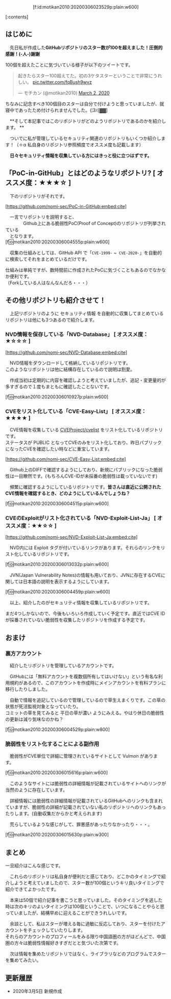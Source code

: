 <div style="text-align: center;">
[f:id:motikan2010:20200306023529p:plain:w600]
</div>


<div class="contents-box">
  <p>[:contents]</p>
</div>

## はじめに

　先日私が作成した<b>GitHubリポジトリのスター数が100を超えました！圧倒的感謝！(-人-)謝謝</b>  

100個を超えたことに気づいている様子が以下のツイートです。  

<span><blockquote class="twitter-tweet"><p lang="ja" dir="ltr">起きたらスター100超えてた。初の3ケタスターということで非常にうれしい。 <a href="https://t.co/fqBush9wvz">pic.twitter.com/fqBush9wvz</a></p>&mdash; モチカン (@motikan2010) <a href="https://twitter.com/motikan2010/status/1234621446443266048?ref_src=twsrc%5Etfw">March 2, 2020</a></blockquote> <script async src="https://platform.twitter.com/widgets.js" charset="utf-8"></script></span>  

ちなみに記念すべき100個目のスターは自分で付けようと思っていましたが、就寝中であったため付けられませんでした。(¦3ꇤ[▓▓]

  
　**そして本記事ではこのリポジトリがどのようリポジトリであるのかを紹介します。  **

　ついでに私が管理しているセキュリティ関連のリポジトリもいくつか紹介します！（＋α 私自身のリポジトリ参照頻度でオススメ度も記載します）

　**日々セキュリティ情報を収集している方にはきっと役に立つはずです。**


## 「PoC-in-GitHub」とはどのようなリポジトリ?  [ オススメ度：★★★☆ ]

　下のリポジトリがそれです。

[https://github.com/nomi-sec/PoC-in-GitHub:embed:cite]  

　一言でリポジトリを説明すると、  
　　　　<span class="m-y">Github上にある脆弱性PoC(Proof of Concept)のリポジトリが列挙されている</span>  
　となります。  
[f:id:motikan2010:20200306004555p:plain:w600]  

　収集の仕組みとしては、GitHub API で「`CVE-1999-` ~` CVE-2020-`」を自動的に検索してそれをまとめているだけです。  
  
仕組みは単純ですが、数時間前に作成されたPoCに気づくこともあるのでなかなか便利です。  
（Forkしている人はなんなんだろ・・・）  


## その他リポジトリも紹介させて！

　上記リポジトリのように セキュリティ情報 を自動的に収集してまとめているリポジトリは他にも3つあるので紹介します。  

### NVD情報を保存している「NVD-Database」 [ オススメ度：★☆☆☆ ]

[https://github.com/nomi-sec/NVD-Database:embed:cite]

　NVD情報をダウンロードして格納しているリポジトリです。  
このようなリポジトリは他に結構存在しているので説明は割愛。

　作成当初は定期的に内容を確認しようと考えていましたが、追記・変更量的が多すぎるので１度もまともに確認したことないです。  

[f:id:motikan2010:20200306010927p:plain:w600]


### CVEをリスト化している「CVE-Easy-List」 [ オススメ度：★★★★ ]

　CVE情報を収集している <span><a href="https://github.com/CVEProject/cvelist" target="_blank">CVEProject/cvelist</a></span> をリスト化しているリポジトリです。  
ステータスが PUBLIC となってCVEのみをリスト化しており、昨日パブリックになったCVEを確認したい時などに重宝しています。

[https://github.com/nomi-sec/CVE-Easy-List:embed:cite]

　Github上のDIFFで確認するようにしており、新規にパブリックになった脆弱性は一目瞭然です。(もちろんCVE-IDが未採番の脆弱性は載っていないです)    
  
　頻繁に確認するようにしているリポジトリです。<b>皆さんは直近に公開されたCVE情報を確認するとき、どのようにしているんでしょうね？</b>  

[f:id:motikan2010:20200306004515p:plain:w600]

### CVEのExploitがリスト化されている「NVD-Exploit-List-Ja」 [ オススメ度：★★☆☆ ]

[https://github.com/nomi-sec/NVD-Exploit-List-Ja:embed:cite]  

　NVD内には Exploit タグが付いているリンクがあります。それらのリンクをリスト化しているリポジトリです。  

[f:id:motikan2010:20200306013032p:plain:w600]

　JVN(Japan Vulnerability Notes)の情報も用いており、JVNに存在するCVEに関しては日本語の説明を表示するようにしています。

[f:id:motikan2010:20200306004459p:plain:w600]


　以上、紹介したのがセキュリティ情報を収集しているリポジトリです。  
  
まだ4つしかないので、今後もいろいろ作成していく予定です。直近ではCVE IDが採番されていない脆弱性を収集したリポジトリを作成する予定です。  

## おまけ

### 裏方アカウント

　紹介したリポジトリを管理しているアカウントです。  
  
　GitHubには「無料アカウントを複数個所有してはいけない」という有名な利用規約があるので、このアカウントを作成時にメインアカウントを有料プランに移行したりしました。  
  
　自動で情報を追記しているので管理しているので草生えまくりです。この草の状態が死活監視対象となっていたり。  
コミットの草を見てみると <span class="m-y">平日の草が濃い</span> ようにみえる。やはり休日の脆弱性の更新は減り気味なのかね？  

[f:id:motikan2010:20200306004529p:plain:w800]

### 脆弱性をリスト化することによる副作用

　脆弱性がCVE単位で詳細に管理されているサイトとして Vulmon があります。  

[f:id:motikan2010:20200306015616p:plain:w600]

　このようなサイトには脆弱性の詳細情報が記載されているサイトへのリンクが当然のように存在しています。  
  
　詳細情報には脆弱性の詳細情報が記載されているGitHubへのリンクも含まれていますが、脆弱性の詳細が記載されていない私のリポジトリへのリンクもあったりします。(自動収集だからかと考えられます)  

　荒らしているような感じがして、罪悪感があったりなかったり・・・。

[f:id:motikan2010:20200306015630p:plain:w300]


## まとめ

一旦紹介はこんな感じです。

　これらのリポジトリは私自身が便利だと感じており、どこかのタイミングで紹介しようと考えていましたので、スター数が100個というキリ良いタイミングで紹介できてよかったです。  
  
　本来は50個で紹介記事を書こうと思っていました。そのタイミングを逃した時は次のキリのよいタイミングは100個ということで、いつになることやらと思っていましたが、結構早めに迎えることができうれしいです。  
  
　余談として、私はスターが増える毎に過敏に反応しており、スターを付けたアカウントをチェックしていたりします。    
それらのアカウントのプロフィールをみる限り中国語圏の方がほどんどで、中国圏の方々は脆弱性情報好きすぎだとと気づいた次第です。  

　次は情報を集めたリポジトリではなく、ライブラリなどのプログラムでスターを集めてみたい。

## 更新履歴

- 2020年3月5日 新規作成
